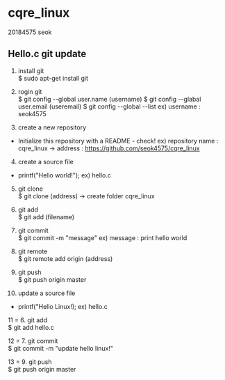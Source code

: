 # cqre_linux
20184575 seok

## Hello.c git update

1. install git		
  $ sudo apt-get install git

2. rogin git		
  $ git config --global user.name (username)
  $ git config --glabal user.email (useremail)
  $ git config --global --list
  ex) username : seok4575

3. create a new repository		
  * Initialize this repository with a README - check!
  ex) repository name : cqre_linux 
           -> address : https://github.com/seok4575/cqre_linux
  
4. create a source file		
  - printf("Hello world!");
  ex) hello.c
  
5. git clone		
  $ git clone (address)
  -> create folder cqre_linux
  
6. git add		
  $ git add (filename)
  
7. git commit		
  $ git commit -m "message"
  ex) message : print hello world
  
8. git remote		
  $ git remote add origin (address)
  
9. git push		
  $ git push origin master

10. update a source file		
  - printf("Hello Linux!);
  ex) hello.c
  
11 = 6. git add		
  $ git add hello.c

12 = 7. git commit		
  $ git commit -m "update hello linux!"
  
13 = 9. git push		
  $ git push origin master
  
